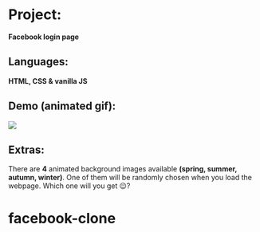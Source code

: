 # Project:
**Facebook login page**

## Languages:
**HTML, CSS & vanilla JS**

## Demo (animated gif):
<img src="https://github.com/cyberkumo/log-in-page/images/fbclone.gif" />

## Extras:
There are **4** animated background images available **(spring, summer, autumn, winter)**. One of them will be randomly chosen when you load the webpage. Which one will you get 😉?
# facebook-clone
